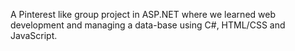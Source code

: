 A Pinterest like group project in ASP.NET where we learned web development and managing a data-base using C#, HTML/CSS and JavaScript.

